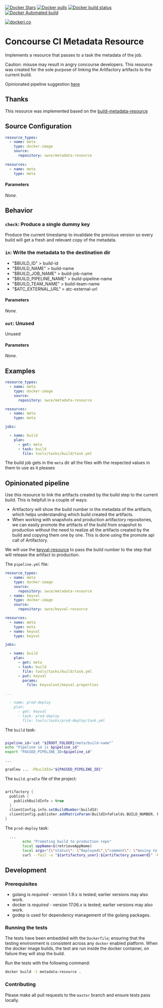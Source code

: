 
[![Docker Stars](https://img.shields.io/docker/stars/swce/metadata-resource.svg?style=plastic)](https://registry.hub.docker.com/v2/repositories/swce/metadata-resource/stars/count/)
[![Docker pulls](https://img.shields.io/docker/pulls/swce/metadata-resource.svg?style=plastic)](https://registry.hub.docker.com/v2/repositories/swce/metadata-resource)
[![Docker build status](https://img.shields.io/docker/build/swce/metadata-resource.svg)](https://github.com/swce/metadata-resource)
[![Docker Automated build](https://img.shields.io/docker/automated/swce/metadata-resource.svg)](https://github.com/swce/metadata-resource)

[![dockeri.co](http://dockeri.co/image/swce/metadata-resource)](https://hub.docker.com/r/swce/metadata-resource/)

# Concourse CI Metadata Resource

Implements a resource that passes to a task the metadata of the job.

Caution: misuse may result in angry concourse developers. This resource was created for the sole purpose of linking the Artifactory artifacts to the current build.

Opinionated pipeline suggestion [here](#opinionated-pipeline)

## Thanks

This resource was implemented based on the [build-metadata-resource](https://github.com/vito/build-metadata-resource)

## Source Configuration

``` YAML
resource_types:
  - name: meta
    type: docker-image
    source:
      repository: swce/metadata-resource
      
resources:
  - name: meta
    type: meta
```

#### Parameters

*None.*

## Behavior

### `check`: Produce a single dummy key

Produce the current timestamp to invalidate the previous version so every build will get a fresh and relevant copy of the metadata.

### `in`: Write the metadata to the destination dir

 - "$BUILD_ID" > build-id
 - "$BUILD_NAME" > build-name
 - "$BUILD_JOB_NAME" > build-job-name
 - "$BUILD_PIPELINE_NAME" > build-pipeline-name
 - "$BUILD_TEAM_NAME" > build-team-name
 - "$ATC_EXTERNAL_URL" > atc-external-url 

#### Parameters

*None.*

### `out`: Unused

Unused

#### Parameters

*None.*

## Examples

```YAML
resource_types:
  - name: meta
    type: docker-image
    source:
      repository: swce/metadata-resource

resources:
  - name: meta
    type: meta

jobs:

  - name: build
    plan:
      - get: meta
      - task: build
        file: tools/tasks/build/task.yml


```

The build job gets in the `meta` dir all the files with the respected values in them to use as it pleases

## Opinionated pipeline

Use this resource to link the artifacts created by the build step to the current build. This is helpfull in a couple of ways: 
 - Artifactory will show the build number in the metadata of the artifacts, which helps understanding which build created the artifacts.
 - When working with snapshots and production artifactory repositories, we can easily promote the artifacts of the build from snapshot to production without the need to realize all the artifacts created by the build and copying them one by one. This is done using the promote api call of Artifactory.
 
We will use the [keyval-resource](https://github.com/swce/keyval-resource) to pass the build number to the step that will release the artifact to production.

The `pipeline.yml` file:

```YAML
resource_types:
  - name: meta
    type: docker-image
    source:
      repository: swce/metadata-resource
  - name: keyval
    type: docker-image
    source:
      repository: swce/keyval-resource

resources:
  - name: meta
    type: meta
  - name: keyval
    type: keyval

jobs:

  - name: build
    plan:
      - get: meta
      - task: build
        file: tools/tasks/build/task.yml
      - put: keyval
        params:
          file: keyvalout/keyval.properties

...

  - name: prod-deploy
    plan:
      - get: keyval
      - task: prod-deploy
        file: tools/tasks/prod-deploy/task.yml

```

The `build` task:

```sh

pipeline_id=`cat "${ROOT_FOLDER}/meta/build-name"`
echo "Pipeline id is $pipeline_id"
export "PASSED_PIPELINE_ID=$pipeline_id"

...

gradlew ... -PbuildId="${PASSED_PIPELINE_ID}"

```

The `build.gradle` file of the project:
```gradle

artifactory {
  publish {
    publishBuildInfo = true
  }
  clientConfig.info.setBuildNumber(buildId)
  clientConfig.publisher.addMatrixParam(BuildInfoFields.BUILD_NUMBER, buildId)
}

```

The `prod-deploy` task:

```sh
  ...
        echo "Promoting build to production repo"
        local appName=$(retrieveAppName)
        local args="{\"status\": \"Deployed\",\"comment\": \"moving to production\",\"copy\": true,\"sourceRepo\": \"${REPO_SNAPSHOT}\",\"targetRepo\": \"${REPO_RELEASE}\",\"properties\": {\"retention.pinned\":[\"7\"]}}"
        curl --fail -u "${artifactory_user}:${artifactory_password}" -H "Content-Type: application/json" -X POST -d "'$args'" "${artifactory_contextUrl}/api/build/promote/${appName}/${PASSED_PIPELINE_ID}"

```


## Development

### Prerequisites

* golang is *required* - version 1.9.x is tested; earlier versions may also
  work.
* docker is *required* - version 17.06.x is tested; earlier versions may also
  work.
* godep is used for dependency management of the golang packages.

### Running the tests

The tests have been embedded with the `Dockerfile`; ensuring that the testing
environment is consistent across any `docker` enabled platform. When the docker
image builds, the test are run inside the docker container, on failure they
will stop the build.

Run the tests with the following command:

```sh
docker build -t metadata-resource .
```

### Contributing

Please make all pull requests to the `master` branch and ensure tests pass
locally.
